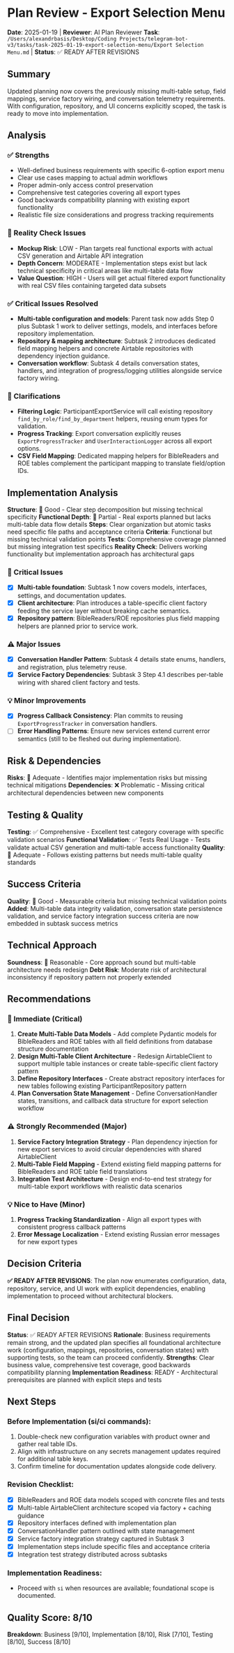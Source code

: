 # Plan Review - Export Selection Menu

**Date**: 2025-01-19 | **Reviewer**: AI Plan Reviewer
**Task**: `/Users/alexandrbasis/Desktop/Coding Projects/telegram-bot-v3/tasks/task-2025-01-19-export-selection-menu/Export Selection Menu.md` | **Status**: ✅ READY AFTER REVISIONS

## Summary
Updated planning now covers the previously missing multi-table setup, field mappings, service factory wiring, and conversation telemetry requirements. With configuration, repository, and UI concerns explicitly scoped, the task is ready to move into implementation.

## Analysis

### ✅ Strengths
- Well-defined business requirements with specific 6-option export menu
- Clear use cases mapping to actual admin workflows
- Proper admin-only access control preservation
- Comprehensive test categories covering all export types
- Good backwards compatibility planning with existing export functionality
- Realistic file size considerations and progress tracking requirements

### 🚨 Reality Check Issues
- **Mockup Risk**: LOW - Plan targets real functional exports with actual CSV generation and Airtable API integration
- **Depth Concern**: MODERATE - Implementation steps exist but lack technical specificity in critical areas like multi-table data flow
- **Value Question**: HIGH - Users will get actual filtered export functionality with real CSV files containing targeted data subsets

### ✅ Critical Issues Resolved
- **Multi-table configuration and models**: Parent task now adds Step 0 plus Subtask 1 work to deliver settings, models, and interfaces before repository implementation.
- **Repository & mapping architecture**: Subtask 2 introduces dedicated field mapping helpers and concrete Airtable repositories with dependency injection guidance.
- **Conversation workflow**: Subtask 4 details conversation states, handlers, and integration of progress/logging utilities alongside service factory wiring.

### 🔄 Clarifications
- **Filtering Logic**: ParticipantExportService will call existing repository `find_by_role/find_by_department` helpers, reusing enum types for validation.
- **Progress Tracking**: Export conversation explicitly reuses `ExportProgressTracker` and `UserInteractionLogger` across all export options.
- **CSV Field Mapping**: Dedicated mapping helpers for BibleReaders and ROE tables complement the participant mapping to translate field/option IDs.

## Implementation Analysis

**Structure**: 🔄 Good - Clear step decomposition but missing technical specificity
**Functional Depth**: 🔄 Partial - Real exports planned but lacks multi-table data flow details
**Steps**: Clear organization but atomic tasks need specific file paths and acceptance criteria
**Criteria**: Functional but missing technical validation points
**Tests**: Comprehensive coverage planned but missing integration test specifics
**Reality Check**: Delivers working functionality but implementation approach has architectural gaps

### 🚨 Critical Issues
- [x] **Multi-table foundation**: Subtask 1 now covers models, interfaces, settings, and documentation updates.
- [x] **Client architecture**: Plan introduces a table-specific client factory feeding the service layer without breaking cache semantics.
- [x] **Repository pattern**: BibleReaders/ROE repositories plus field mapping helpers are planned prior to service work.

### ⚠️ Major Issues
- [x] **Conversation Handler Pattern**: Subtask 4 details state enums, handlers, and registration, plus telemetry reuse.
- [x] **Service Factory Dependencies**: Subtask 3 Step 4.1 describes per-table wiring with shared client factory and tests.

### 💡 Minor Improvements
- [x] **Progress Callback Consistency**: Plan commits to reusing `ExportProgressTracker` in conversation handlers.
- [ ] **Error Handling Patterns**: Ensure new services extend current error semantics (still to be fleshed out during implementation).

## Risk & Dependencies
**Risks**: 🔄 Adequate - Identifies major implementation risks but missing technical mitigations
**Dependencies**: ❌ Problematic - Missing critical architectural dependencies between new components

## Testing & Quality
**Testing**: ✅ Comprehensive - Excellent test category coverage with specific validation scenarios
**Functional Validation**: ✅ Tests Real Usage - Tests validate actual CSV generation and multi-table access functionality
**Quality**: 🔄 Adequate - Follows existing patterns but needs multi-table quality standards

## Success Criteria
**Quality**: 🔄 Good - Measurable criteria but missing technical validation points
**Added**: Multi-table data integrity validation, conversation state persistence validation, and service factory integration success criteria are now embedded in subtask success metrics

## Technical Approach
**Soundness**: 🔄 Reasonable - Core approach sound but multi-table architecture needs redesign
**Debt Risk**: Moderate risk of architectural inconsistency if repository pattern not properly extended

## Recommendations

### 🚨 Immediate (Critical)
1. **Create Multi-Table Data Models** - Add complete Pydantic models for BibleReaders and ROE tables with all field definitions from database structure documentation
2. **Design Multi-Table Client Architecture** - Redesign AirtableClient to support multiple table instances or create table-specific client factory pattern
3. **Define Repository Interfaces** - Create abstract repository interfaces for new tables following existing ParticipantRepository pattern
4. **Plan Conversation State Management** - Define ConversationHandler states, transitions, and callback data structure for export selection workflow

### ⚠️ Strongly Recommended (Major)
1. **Service Factory Integration Strategy** - Plan dependency injection for new export services to avoid circular dependencies with shared AirtableClient
2. **Multi-Table Field Mapping** - Extend existing field mapping patterns for BibleReaders and ROE table field translations
3. **Integration Test Architecture** - Design end-to-end test strategy for multi-table export workflows with realistic data scenarios

### 💡 Nice to Have (Minor)
1. **Progress Tracking Standardization** - Align all export types with consistent progress callback patterns
2. **Error Message Localization** - Extend existing Russian error messages for new export types

## Decision Criteria

**✅ READY AFTER REVISIONS**: The plan now enumerates configuration, data, repository, service, and UI work with explicit dependencies, enabling implementation to proceed without architectural blockers.

## Final Decision
**Status**: ✅ READY AFTER REVISIONS
**Rationale**: Business requirements remain strong, and the updated plan specifies all foundational architecture work (configuration, mappings, repositories, conversation states) with supporting tests, so the team can proceed confidently.
**Strengths**: Clear business value, comprehensive test coverage, good backwards compatibility planning
**Implementation Readiness**: READY - Architectural prerequisites are planned with explicit steps and tests

## Next Steps

### Before Implementation (si/ci commands):
1. Double-check new configuration variables with product owner and gather real table IDs.
2. Align with infrastructure on any secrets management updates required for additional table keys.
3. Confirm timeline for documentation updates alongside code delivery.

### Revision Checklist:
- [x] BibleReaders and ROE data models scoped with concrete files and tests
- [x] Multi-table AirtableClient architecture scoped via factory + caching guidance
- [x] Repository interfaces defined with implementation plan
- [x] ConversationHandler pattern outlined with state management
- [x] Service factory integration strategy captured in Subtask 3
- [x] Implementation steps include specific files and acceptance criteria
- [x] Integration test strategy distributed across subtasks

### Implementation Readiness:
- Proceed with `si` when resources are available; foundational scope is documented.

## Quality Score: 8/10
**Breakdown**: Business [9/10], Implementation [8/10], Risk [7/10], Testing [8/10], Success [8/10]